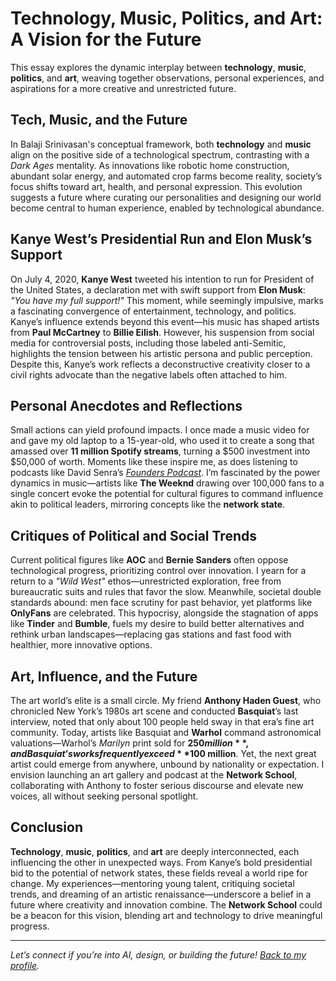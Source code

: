 # Technology, Music, Politics, and Art: A Vision for the Future

This essay explores the dynamic interplay between **technology**, **music**, **politics**, and **art**, weaving together observations, personal experiences, and aspirations for a more creative and unrestricted future.

## Tech, Music, and the Future

In Balaji Srinivasan's conceptual framework, both **technology** and **music** align on the positive side of a technological spectrum, contrasting with a *Dark Ages* mentality. As innovations like robotic home construction, abundant solar energy, and automated crop farms become reality, society’s focus shifts toward art, health, and personal expression. This evolution suggests a future where curating our personalities and designing our world become central to human experience, enabled by technological abundance.

## Kanye West’s Presidential Run and Elon Musk’s Support

On July 4, 2020, **Kanye West** tweeted his intention to run for President of the United States, a declaration met with swift support from **Elon Musk**: *"You have my full support!"* This moment, while seemingly impulsive, marks a fascinating convergence of entertainment, technology, and politics. Kanye’s influence extends beyond this event—his music has shaped artists from **Paul McCartney** to **Billie Eilish**. However, his suspension from social media for controversial posts, including those labeled anti-Semitic, highlights the tension between his artistic persona and public perception. Despite this, Kanye’s work reflects a deconstructive creativity closer to a civil rights advocate than the negative labels often attached to him.

## Personal Anecdotes and Reflections

Small actions can yield profound impacts. I once made a music video for and gave my old laptop to a 15-year-old, who used it to create a song that amassed over **11 million Spotify streams**, turning a $500 investment into $50,000 of worth. Moments like these inspire me, as does listening to podcasts like David Senra’s *[Founders Podcast](https://www.founderspodcast.com/)*. I’m fascinated by the power dynamics in music—artists like **The Weeknd** drawing over 100,000 fans to a single concert evoke the potential for cultural figures to command influence akin to political leaders, mirroring concepts like the **network state**.

## Critiques of Political and Social Trends

Current political figures like **AOC** and **Bernie Sanders** often oppose technological progress, prioritizing control over innovation. I yearn for a return to a *"Wild West"* ethos—unrestricted exploration, free from bureaucratic suits and rules that favor the slow. Meanwhile, societal double standards abound: men face scrutiny for past behavior, yet platforms like **OnlyFans** are celebrated. This hypocrisy, alongside the stagnation of apps like **Tinder** and **Bumble**, fuels my desire to build better alternatives and rethink urban landscapes—replacing gas stations and fast food with healthier, more innovative options.

## Art, Influence, and the Future

The art world’s elite is a small circle. My friend **Anthony Haden Guest**, who chronicled New York’s 1980s art scene and conducted **Basquiat**’s last interview, noted that only about 100 people held sway in that era’s fine art community. Today, artists like Basquiat and **Warhol** command astronomical valuations—Warhol’s *Marilyn* print sold for **$250 million**, and Basquiat’s works frequently exceed **$100 million**. Yet, the next great artist could emerge from anywhere, unbound by nationality or expectation. I envision launching an art gallery and podcast at the **Network School**, collaborating with Anthony to foster serious discourse and elevate new voices, all without seeking personal spotlight.

## Conclusion

**Technology**, **music**, **politics**, and **art** are deeply interconnected, each influencing the other in unexpected ways. From Kanye’s bold presidential bid to the potential of network states, these fields reveal a world ripe for change. My experiences—mentoring young talent, critiquing societal trends, and dreaming of an artistic renaissance—underscore a belief in a future where creativity and innovation combine. The **Network School** could be a beacon for this vision, blending art and technology to drive meaningful progress.

---

*Let’s connect if you’re into AI, design, or building the future! [Back to my profile](https://github.com/sailorjacob).*
